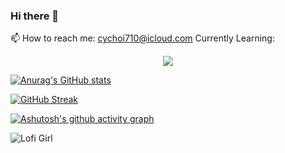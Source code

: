 ### Hi there 👋

<!--
**chanyangpraise/chanyangpraise** is a ✨ _special_ ✨ repository because its `README.md` (this file) appears on your GitHub profile.
-->
📫 How to reach me: cychoi710@icloud.com
Currently Learning:
<p align="center">

  <a href="https://skillicons.dev">
    <img src="https://skillicons.dev/icons?i=js,css,react,aws,nextjs,tailwind" />
  </a>
</p>

[![Anurag's GitHub stats](https://github-readme-stats.vercel.app/api?username=chanyangpraise)](https://github.com/chanyangpraise/github-readme-stats)

[![GitHub Streak](https://streak-stats.demolab.com/?user=chanyangpraise)](https://git.io/streak-stats)

[![Ashutosh's github activity graph](https://github-readme-activity-graph.cyclic.app/graph?username=chanyangpraise&theme=dracula)](https://github.com/chanyangpraise/github-readme-activity-graph)

![Lofi Girl](https://thumbs.gfycat.com/AgedMiniatureBoto-max-1mb.gif)
